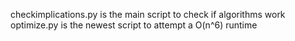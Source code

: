 checkimplications.py is the main script to check if algorithms work
optimize.py is the newest script to attempt a O(n^6) runtime
